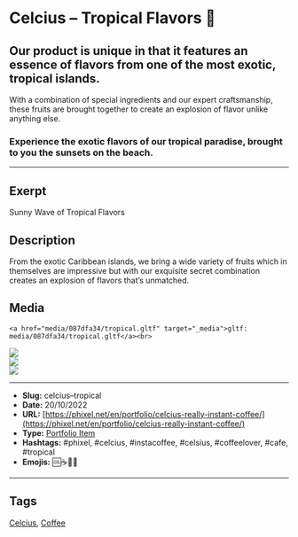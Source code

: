 # Celcius – Tropical Flavors 🌴
## Our product is unique in that it features an essence of flavors from one of the most exotic, tropical islands.

With a combination of special ingredients and our expert craftsmanship, these fruits are brought together to create an explosion of flavor unlike anything else.

### Experience the exotic flavors of our tropical paradise, brought to you the sunsets on the beach.
------------
## Exerpt
Sunny Wave of Tropical Flavors
## Description
From the exotic Caribbean islands, we bring a wide variety of fruits which in themselves are impressive but with our exquisite secret combination creates an explosion of flavors that’s unmatched.
## Media
	<a href="media/087dfa34/tropical.gltf" target="_media">gltf: media/087dfa34/tropical.gltf</a><br>
<img src="media/c408ce5d/tropical.jpg" loading="lazy"><br>
<img src="media/2cdcb813/tropical.png" loading="lazy"><br>
<img src="media/9e4da2c7/tropical.png" loading="lazy"><br>

------------
- **Slug:** celcius–tropical
- **Date:** 20/10/2022
- **URL:** [https://phixel.net/en/portfolio/celcius-really-instant-coffee/](https://phixel.net/en/portfolio/celcius-really-instant-coffee/)
- **Type:** [Portfolio Item](#portfolio-item)
- **Hashtags:** #phixel, #celcius, #instacoffee, #celsius, #coffeelover, #cafe, #tropical
- **Emojis:** 🆒☕🌴🥤

------------
## Tags
[Celcius](#celcius), [Coffee](#coffee)
